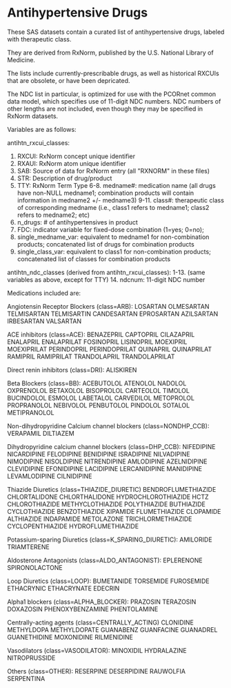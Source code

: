 # Antihypertensive Drugs
These SAS datasets contain a curated list of antihypertensive drugs, labeled with therapeutic class. 

They are derived from RxNorm, published by the U.S. National Library of Medicine.

The lists include currently-prescribable drugs, as well as historical RXCUIs that are obsolete, or have been depricated.

The NDC list in particular, is optimized for use with the PCORnet common data model, which specifies use of 11-digit NDC numbers. NDC numbers of other lengths are not included, even though they may be specified in RxNorm datasets.


Variables are as follows:

antihtn_rxcui_classes:
1. RXCUI: RxNorm concept unique identifier
2. RXAUI: RxNorm atom unique identifier
3. SAB: Source of data for RxNorm entry (all "RXNORM" in these files)
4. STR:  Description of drug/product
5. TTY:  RxNorm Term Type
6-8. medname#:  medication name (all drugs have non-NULL medname1; combination products will contain information in medname2 +/- medname3)
9-11. class#: therapeutic class of corresponding medname (i.e., class1 refers to medname1; class2 refers to medname2; etc)
12. n_drugs: # of antihypertensives in product
13. FDC:  indicator variable for fixed-dose combination (1=yes; 0=no);
14. single_medname_var:  equivalent to medname1 for non-combination products; concatenated list of drugs for combination products
15. single_class_var: equivalent to class1 for non-combination products; concatenated list of classes for combination products

antihtn_ndc_classes (derived from antihtn_rxcui_classes):
1-13. (same variables as above, except for TTY)
14. ndcnum:  11-digit NDC number  


Medications included are:

Angiotensin Receptor Blockers (class=ARB):
LOSARTAN
OLMESARTAN
TELMISARTAN
TELMISARTIN
CANDESARTAN
EPROSARTAN
AZILSARTAN
IRBESARTAN
VALSARTAN

ACE inhibitors (class=ACE):
BENAZEPRIL
CAPTOPRIL
CILAZAPRIL
ENALAPRIL
ENALAPRILAT
FOSINOPRIL
LISINOPRIL
MOEXIPRIL
MOEXIPRILAT
PERINDOPRIL
PERINDOPRILAT
QUINAPRIL
QUINAPRILAT
RAMIPRIL
RAMIPRILAT
TRANDOLAPRIL
TRANDOLAPRILAT

Direct renin inhibitors (class=DRI):
ALISKIREN

Beta Blockers (class=BB):
ACEBUTOLOL
ATENOLOL
NADOLOL
OXPRENOLOL
BETAXOLOL
BISOPROLOL
CARTEOLOL
TIMOLOL
BUCINDOLOL
ESMOLOL
LABETALOL
CARVEDILOL
METOPROLOL
PROPRANOLOL
NEBIVOLOL
PENBUTOLOL
PINDOLOL
SOTALOL
METIPRANOLOL

Non-dihydropyridine Calcium channel blockers (class=NONDHP_CCB):
VERAPAMIL
DILTIAZEM

Dihydropyridine calcium channel blockers (class=DHP_CCB):
NIFEDIPINE
NICARDIPINE
FELODIPINE
BENIDIPINE
ISRADIPINE
NILVADIPINE
NIMODIPINE
NISOLDIPINE
NITRENDIPINE
AMLODIPINE
AZELNIDIPINE
CLEVIDIPINE
EFONIDIPINE
LACIDIPINE
LERCANIDIPINE
MANIDIPINE
LEVAMLODIPINE
CILNIDIPINE

Thiazide Diuretics (class=THIAZIDE_DIURETIC)
BENDROFLUMETHIAZIDE
CHLORTALIDONE
CHLORTHALIDONE
HYDROCHLOROTHIAZIDE
HCTZ
CHLOROTHIAZIDE
METHYCLOTHIAZIDE
POLYTHIAZIDE
BUTHIAZIDE
CYCLOTHIAZIDE
BENZOTHIAZIDE
XIPAMIDE
FLUMETHIAZIDE
CLOPAMIDE
ALTHIAZIDE
INDAPAMIDE
METOLAZONE
TRICHLORMETHIAZIDE
CYCLOPENTHIAZIDE
HYDROFLUMETHIAZIDE

Potassium-sparing Diuretics (class=K_SPARING_DIURETIC):
AMILORIDE
TRIAMTERENE

Aldosterone Antagonists (class=ALDO_ANTAGONIST):
EPLERENONE
SPIRONOLACTONE

Loop Diuretics (class=LOOP):
BUMETANIDE
TORSEMIDE
FUROSEMIDE
ETHACRYNIC
ETHACRYNATE
EDECRIN

Alpha1 blockers (class=ALPHA_BLOCKER):
PRAZOSIN
TERAZOSIN
DOXAZOSIN
PHENOXYBENZAMINE
PHENTOLAMINE

Centrally-acting agents (class=CENTRALLY_ACTING)
CLONIDINE
METHYLDOPA
METHYLDOPATE
GUANABENZ
GUANFACINE
GUANADREL
GUANETHIDINE
MOXONIDINE
RILMENIDINE

Vasodilators (class=VASODILATOR):
MINOXIDIL
HYDRALAZINE
NITROPRUSSIDE

Others (class=OTHER):
RESERPINE
DESERPIDINE
RAUWOLFIA
SERPENTINA


